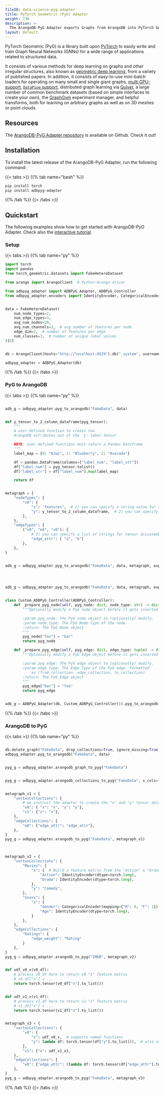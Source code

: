 ```yaml
---
fileID: data-science-pyg-adapter
title: PyTorch Geometric (PyG) Adapter
weight: 730
description: >- 
  The ArangoDB-PyG Adapter exports Graphs from ArangoDB into PyTorch Geometric (PyG), a PyTorch-based Graph Neural Network library, and vice-versa
layout: default
---
```

PyTorch Geometric (PyG) is a library built upon [PyTorch](https://pytorch.org/)
to easily write and train Graph Neural Networks (GNNs) for a wide range of
applications related to structured data.

It consists of various methods for deep learning on graphs and other irregular structures,
also known as [geometric deep learning](https://geometricdeeplearning.com/), 
from a variety of published papers. In addition, it consists of easy-to-use
mini-batch loaders for operating on many small and single giant graphs,
[multi GPU-support](https://github.com/pyg-team/pytorch_geometric/tree/master/examples/multi_gpu),
[`DataPipe` support](https://github.com/pyg-team/pytorch_geometric/blob/master/examples/datapipe.py),
distributed graph learning via [Quiver](https://github.com/pyg-team/pytorch_geometric/tree/master/examples/quiver),
a large number of common benchmark datasets (based on simple interfaces to create your own),
the [GraphGym](https://pytorch-geometric.readthedocs.io/en/latest/notes/graphgym.html) 
experiment manager, and helpful transforms, both for learning on arbitrary
graphs as well as on 3D meshes or point clouds.

## Resources

The [ArangoDB-PyG Adapter repository](https://github.com/arangoml/pyg-adapter)
is available on Github. Check it out!

## Installation

To install the latest release of the ArangoDB-PyG Adapter,
run the following command:

{{< tabs >}}
{{% tab name="bash" %}}
```bash
pip install torch
pip install adbpyg-adapter
```
{{% /tab %}}
{{< /tabs >}}

## Quickstart

The following examples show how to get started with ArangoDB-PyG Adapter.
Check also the 
[interactive tutorial](https://colab.research.google.com/github/arangoml/pyg-adapter/blob/master/examples/ArangoDB_PyG_Adapter.ipynb).

### Setup

{{< tabs >}}
{{% tab name="py" %}}
```py
import torch
import pandas
from torch_geometric.datasets import FakeHeteroDataset

from arango import ArangoClient  # Python-Arango driver

from adbpyg_adapter import ADBPyG_Adapter, ADBPyG_Controller
from adbpyg_adapter.encoders import IdentityEncoder, CategoricalEncoder


data = FakeHeteroDataset(
    num_node_types=2,
    num_edge_types=3,
    avg_num_nodes=20,
    avg_num_channels=3,  # avg number of features per node
    edge_dim=2,  # number of features per edge
    num_classes=3,  # number of unique label values
)[0]


db = ArangoClient(hosts="http://localhost:8529").db("_system", username="root", password="")

adbpyg_adapter = ADBPyG_Adapter(db)
```
{{% /tab %}}
{{< /tabs >}}

### PyG to ArangoDB

{{< tabs >}}
{{% tab name="py" %}}
```py

adb_g = adbpyg_adapter.pyg_to_arangodb("FakeData", data)


def y_tensor_to_2_column_dataframe(pyg_tensor):
    """
    A user-defined function to create two
    ArangoDB attributes out of the 'y' label tensor

    NOTE: user-defined functions must return a Pandas Dataframe
    """
    label_map = {0: "Kiwi", 1: "Blueberry", 2: "Avocado"}

    df = pandas.DataFrame(columns=["label_num", "label_str"])
    df["label_num"] = pyg_tensor.tolist()
    df["label_str"] = df["label_num"].map(label_map)

    return df


metagraph = {
    "nodeTypes": {
        "v0": {
            "x": "features",  # 1) you can specify a string value for attribute renaming
            "y": y_tensor_to_2_column_dataframe,  # 2) you can specify a function for user-defined handling, as long as the function returns a Pandas DataFrame
        },
    },
    "edgeTypes": {
        ("v0", "e0", "v0"): {
            # 3) you can specify a list of strings for tensor dissasembly (if you know the number of node/edge features in advance)
            "edge_attr": [ "a", "b"]  
        },
    },
}


adb_g = adbpyg_adapter.pyg_to_arangodb("FakeData", data, metagraph, explicit_metagraph=False)




adb_g = adbpyg_adapter.pyg_to_arangodb("FakeData", data, metagraph, explicit_metagraph=True)


class Custom_ADBPyG_Controller(ADBPyG_Controller):
    def _prepare_pyg_node(self, pyg_node: dict, node_type: str) -> dict:
        """Optionally modify a PyG node object before it gets inserted into its designated ArangoDB collection.

        :param pyg_node: The PyG node object to (optionally) modify.
        :param node_type: The PyG Node Type of the node.
        :return: The PyG Node object
        """
        pyg_node["foo"] = "bar"
        return pyg_node

    def _prepare_pyg_edge(self, pyg_edge: dict, edge_type: tuple) -> dict:
        """Optionally modify a PyG edge object before it gets inserted into its designated ArangoDB collection.

        :param pyg_edge: The PyG edge object to (optionally) modify.
        :param edge_type: The Edge Type of the PyG edge. Formatted
            as (from_collection, edge_collection, to_collection)
        :return: The PyG Edge object
        """
        pyg_edge["bar"] = "foo"
        return pyg_edge


adb_g = ADBPyG_Adapter(db, Custom_ADBPyG_Controller()).pyg_to_arangodb("FakeData", data)
```
{{% /tab %}}
{{< /tabs >}}

### ArangoDB to PyG

{{< tabs >}}
{{% tab name="py" %}}
```py

db.delete_graph("FakeData", drop_collections=True, ignore_missing=True)
adbpyg_adapter.pyg_to_arangodb("FakeData", data)


pyg_g = adbpyg_adapter.arangodb_graph_to_pyg("FakeData")


pyg_g = adbpyg_adapter.arangodb_collections_to_pyg("FakeData", v_cols={"v0", "v1"}, e_cols={"e0"})


metagraph_v1 = {
    "vertexCollections": {
        # we instruct the adapter to create the "x" and "y" tensor data from the "x" and "y" ArangoDB attributes
        "v0": { "x": "x", "y": "y"},  
        "v1": {"x": "x"},
    },
    "edgeCollections": {
        "e0": {"edge_attr": "edge_attr"},
    },
}
pyg_g = adbpyg_adapter.arangodb_to_pyg("FakeData", metagraph_v1)



metagraph_v2 = {
    "vertexCollections": {
        "Movies": {
            "x": {  # Build a feature matrix from the "Action" & "Drama" document attributes
                "Action": IdentityEncoder(dtype=torch.long),
                "Drama": IdentityEncoder(dtype=torch.long),
            },
            "y": "Comedy",
        },
        "Users": {
            "x": {
                "Gender": CategoricalEncoder(mapping={"M": 0, "F": 1}),
                "Age": IdentityEncoder(dtype=torch.long),
            }
        },
    },
    "edgeCollections": {
        "Ratings": {
            "edge_weight": "Rating"
        }
    },
}
pyg_g = adbpyg_adapter.arangodb_to_pyg("IMDB", metagraph_v2)


def udf_v0_x(v0_df):
    # process v0_df here to return v0 "x" feature matrix
    # v0_df["x"] = ...
    return torch.tensor(v0_df["x"].to_list())


def udf_v1_x(v1_df):
    # process v1_df here to return v1 "x" feature matrix
    # v1_df["x"] = ...
    return torch.tensor(v1_df["x"].to_list())


metagraph_v3 = {
    "vertexCollections": {
        "v0": {
            "x": udf_v0_x,  # supports named functions
            "y": lambda df: torch.tensor(df["y"].to_list()),  # also supports lambda functions
        },
        "v1": {"x": udf_v1_x},
    },
    "edgeCollections": {
        "e0": {"edge_attr": (lambda df: torch.tensor(df["edge_attr"].to_list()))},
    },
}
pyg_g = adbpyg_adapter.arangodb_to_pyg("FakeData", metagraph_v3)
```
{{% /tab %}}
{{< /tabs >}}